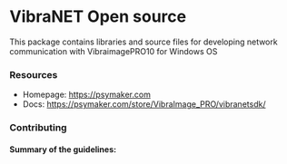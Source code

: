 # VibraNET Open source
This package contains libraries and source files for developing network communication with VibraimagePRO10 for Windows OS

### Resources

* Homepage: <https://psymaker.com>
* Docs: <https://psymaker.com/store/VibraImage_PRO/vibranetsdk/>

### Contributing


#### Summary of the guidelines:


